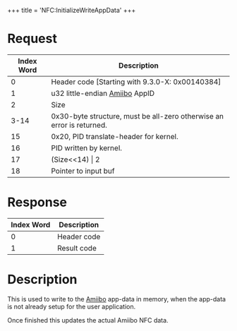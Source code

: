 +++
title = 'NFC:InitializeWriteAppData'
+++

# Request

| Index Word | Description                                                           |
|------------|-----------------------------------------------------------------------|
| 0          | Header code \[Starting with 9.3.0-X: 0x00140384\]                     |
| 1          | u32 little-endian [Amiibo](Amiibo "wikilink") AppID                   |
| 2          | Size                                                                  |
| 3-14       | 0x30-byte structure, must be all-zero otherwise an error is returned. |
| 15         | 0x20, PID translate-header for kernel.                                |
| 16         | PID written by kernel.                                                |
| 17         | (Size\<\<14) \| 2                                                     |
| 18         | Pointer to input buf                                                  |

# Response

| Index Word | Description |
|------------|-------------|
| 0          | Header code |
| 1          | Result code |

# Description

This is used to write to the [Amiibo](Amiibo "wikilink") app-data in
memory, when the app-data is not already setup for the user application.

Once finished this updates the actual Amiibo NFC data.